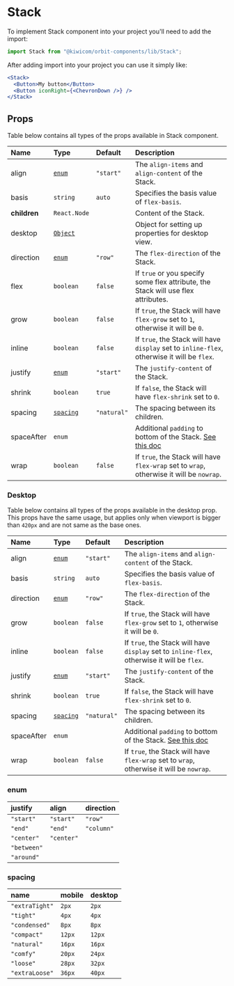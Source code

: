 # Stack
To implement Stack component into your project you'll need to add the import:
```jsx
import Stack from "@kiwicom/orbit-components/lib/Stack";
```
After adding import into your project you can use it simply like:
```jsx
<Stack>
  <Button>My button</Button>
  <Button iconRight={<ChevronDown />} />
</Stack>
```
## Props
Table below contains all types of the props available in Stack component.

| Name          | Type                        | Default      | Description                      |
| :------------ | :-------------------------- | :----------- | :------------------------------- |
| align         | [`enum`](#enum)             | `"start"`    | The `align-items` and `align-content` of the Stack.
| basis         | `string`                    | `auto`       | Specifies the basis value of `flex-basis`.
| **children**  | `React.Node`                |              | Content of the Stack.
| desktop       | [`Object`](#desktop)        |              | Object for setting up properties for desktop view.
| direction     | [`enum`](#enum)             | `"row"`      | The `flex-direction` of the Stack.
| flex          | `boolean`                   | `false`      | If `true` or you specify some flex attribute, the Stack will use flex attributes.
| grow          | `boolean`                   | `false`      | If `true`, the Stack will have `flex-grow` set to `1`, otherwise it will be `0`.
| inline        | `boolean`                   | `false`      | If `true`, the Stack will have `display` set to `inline-flex`, otherwise it will be `flex`.
| justify       | [`enum`](#enum)             | `"start"`    | The `justify-content` of the Stack.
| shrink        | `boolean`                   | `true`       | If `false`, the Stack will have `flex-shrink` set to `0`.
| spacing       | [`spacing`](#spacing)       | `"natural"`  | The spacing between its children.
| spaceAfter    | `enum`                      |              | Additional `padding` to bottom of the Stack. [See this doc](https://github.com/kiwicom/orbit-components/tree/master/src/common/getSpacingToken)
| wrap          | `boolean`                   | `false`      | If `true`, the Stack will have `flex-wrap` set to `wrap`, otherwise it will be `nowrap`.

### Desktop
Table below contains all types of the props available in the desktop prop.
This props have the same usage, but applies only when viewport is bigger than `420px` and are not same as the base ones.

| Name          | Type                        | Default      | Description                      |
| :------------ | :-------------------------- | :----------- | :------------------------------- |
| align         | [`enum`](#enum)             | `"start"`    | The `align-items` and `align-content` of the Stack.
| basis         | `string`                    | `auto`       | Specifies the basis value of `flex-basis`.
| direction     | [`enum`](#enum)             | `"row"`      | The `flex-direction` of the Stack.
| grow          | `boolean`                   | `false`      | If `true`, the Stack will have `flex-grow` set to `1`, otherwise it will be `0`.
| inline        | `boolean`                   | `false`      | If `true`, the Stack will have `display` set to `inline-flex`, otherwise it will be `flex`.
| justify       | [`enum`](#enum)             | `"start"`    | The `justify-content` of the Stack.
| shrink        | `boolean`                   | `true`       | If `false`, the Stack will have `flex-shrink` set to `0`.
| spacing       | [`spacing`](#spacing)       | `"natural"`  | The spacing between its children.
| spaceAfter    | `enum`                      |              | Additional `padding` to bottom of the Stack. [See this doc](https://github.com/kiwicom/orbit-components/tree/master/src/common/getSpacingToken)
| wrap          | `boolean`                   | `false`      | If `true`, the Stack will have `flex-wrap` set to `wrap`, otherwise it will be `nowrap`.

### enum

| justify     | align       | direction   |
| :---------- | :---------- | :---------- |
| `"start"`   | `"start"`   | `"row"`     |
| `"end"`     | `"end"`     | `"column"`  |
| `"center"`  | `"center"`  |
| `"between"` |
| `"around"`  |

### spacing

| name              | mobile          | desktop     |
| :---------------- | :-------------- | :---------- |
| `"extraTight"`    | `2px`           | `2px`       |
| `"tight"`         | `4px`           | `4px`       |
| `"condensed"`     | `8px`           | `8px`       |
| `"compact"`       | `12px`          | `12px`      |
| `"natural"`       | `16px`          | `16px`      |
| `"comfy"`         | `20px`          | `24px`      |
| `"loose"`         | `28px`          | `32px`      |
| `"extraLoose"`    | `36px`          | `40px`      |
